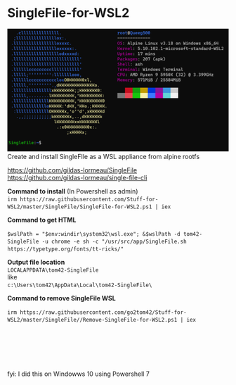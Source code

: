 # SingleFile-for-WSL2  
![](SingleFile.png?raw=true)
Create and install SingleFIle as a WSL appliance from alpine rootfs  

https://github.com/gildas-lormeau/SingleFile  
https://github.com/gildas-lormeau/single-file-cli

**Command to install** (In Powershell as admin)  
```irm https://raw.githubusercontent.com/Stuff-for-WSL2/master/SingleFile/SingleFile-for-WSL2.ps1 | iex```  

**Command to get HTML**  

```$wslPath = "$env:windir\system32\wsl.exe"; &$wslPath -d tom42-SingleFile -u chrome -e sh -c "/usr/src/app/SingleFile.sh https://typetype.org/fonts/tt-ricks/"```  

**Output file location**  
```LOCALAPPDATA\tom42-SingleFile```  
like  
```c:\Users\tom42\AppData\Local\tom42-SingleFile\```


**Command to remove SingleFile WSL**  

```irm https://raw.githubusercontent.com/go2tom42/Stuff-for-WSL2/master/SingleFile//Remove-SingleFile-for-WSL2.ps1 | iex```


&nbsp;  

&nbsp;  

&nbsp;  

fyi:  I did this on Windowws 10 using Powershell 7
